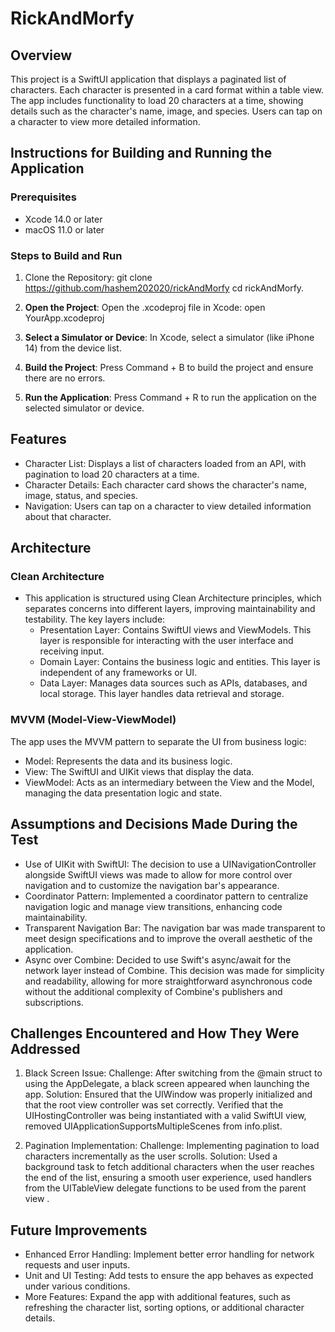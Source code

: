 # RickAndMorfy 

## Overview

This project is a SwiftUI application that displays a paginated list of characters. Each character is presented in a card format within a table view. The app includes functionality to load 20 characters at a time, showing details such as the character's name, image, and species. Users can tap on a character to view more detailed information.

## Instructions for Building and Running the Application

### Prerequisites

- Xcode 14.0 or later
- macOS 11.0 or later

### Steps to Build and Run
1. Clone the Repository:
   git clone https://github.com/hashem202020/rickAndMorfy
   cd rickAndMorfy.
                        
2. **Open the Project**:
Open the .xcodeproj file in Xcode:
open YourApp.xcodeproj

3. **Select a Simulator or Device**:
In Xcode, select a simulator (like iPhone 14) from the device list.

4. **Build the Project**:
Press Command + B to build the project and ensure there are no errors.

5. **Run the Application**:
Press Command + R to run the application on the selected simulator or device.                            


## Features

- Character List: Displays a list of characters loaded from an API, with pagination to load 20 characters at a time.
- Character Details: Each character card shows the character's name, image, status, and species.
- Navigation: Users can tap on a character to view detailed information about that character.

## Architecture

### Clean Architecture

- This application is structured using Clean Architecture principles, which separates concerns into different layers, improving maintainability and testability. The key layers include:
    - Presentation Layer: Contains SwiftUI views and ViewModels. This layer is responsible for interacting with the user interface and receiving input.
    - Domain Layer: Contains the business logic and entities. This layer is independent of any frameworks or UI.
    - Data Layer: Manages data sources such as APIs, databases, and local storage. This layer handles data retrieval and storage.

### MVVM (Model-View-ViewModel)

The app uses the MVVM pattern to separate the UI from business logic:
- Model: Represents the data and its business logic.
- View: The SwiftUI and UIKit views that display the data.
- ViewModel: Acts as an intermediary between the View and the Model, managing the data presentation logic and state.

## Assumptions and Decisions Made During the Test

- Use of UIKit with SwiftUI: The decision to use a UINavigationController alongside SwiftUI views was made to allow for more control over navigation and to customize the navigation bar's appearance.
- Coordinator Pattern: Implemented a coordinator pattern to centralize navigation logic and manage view transitions, enhancing code maintainability.
- Transparent Navigation Bar: The navigation bar was made transparent to meet design specifications and to improve the overall aesthetic of the application.
- Async over Combine: Decided to use Swift's async/await for the network layer instead of Combine. This decision was made for simplicity and readability, allowing for more straightforward asynchronous code without the additional complexity of Combine's publishers and subscriptions.

## Challenges Encountered and How They Were Addressed

1. Black Screen Issue:
Challenge: After switching from the @main struct to using the AppDelegate, a black screen appeared when launching the app.
Solution: Ensured that the UIWindow was properly initialized and that the root view controller was set correctly. Verified that the UIHostingController was being instantiated with a valid SwiftUI view, removed UIApplicationSupportsMultipleScenes from info.plist.

2. Pagination Implementation:
Challenge: Implementing pagination to load characters incrementally as the user scrolls.
Solution: Used a background task to fetch additional characters when the user reaches the end of the list, ensuring a smooth user experience, used handlers from the UITableView delegate functions to be used from the parent view .

## Future Improvements

- Enhanced Error Handling: Implement better error handling for network requests and user inputs.
- Unit and UI Testing: Add tests to ensure the app behaves as expected under various conditions.
- More Features: Expand the app with additional features, such as refreshing the character list, sorting options, or additional character details.
